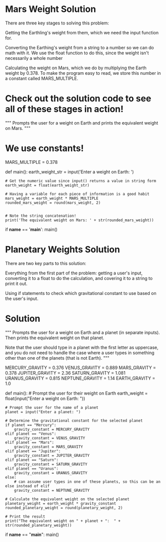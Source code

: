 # Mars Weight Solution

There are three key stages to solving this problem:

Getting the Earthling's weight from them, which we need the input function for.

Converting the Earthing's weight from a string to a number so we can do math with it. We use the float function to do this, since the weight isn't necessarily a whole number

Calculating the weight on Mars, which we do by multiplying the Earth weight by 0.378. To make the program easy to read, we store this number in a constant called MARS_MULTIPLE.

# Check out the solution code to see all of these stages in action!

"""
Prompts the user for a weight on Earth
and prints the equivalent weight on Mars.
"""

# We use constants!

MARS_MULTIPLE = 0.378

def main():
earth_weight_str = input('Enter a weight on Earth: ')

    # Get the numeric value since input() returns a value in string form
    earth_weight = float(earth_weight_str)

    # Having a variable for each piece of information is a good habit
    mars_weight = earth_weight * MARS_MULTIPLE
    rounded_mars_weight = round(mars_weight, 2)


    # Note the string concatenation!
    print('The equivalent weight on Mars: ' + str(rounded_mars_weight))

if **name** == '**main**':
main()

# Planetary Weights Solution

There are two key parts to this solution:

Everything from the first part of the problem: getting a user's input, converting it to a float to do the calculation, and covering it to a string to print it out.

Using if statements to check which gravitational constant to use based on the user's input.

# Solution

"""
Prompts the user for a weight on Earth
and a planet (in separate inputs). Then
prints the equivalent weight on that planet.

Note that the user should type in a planet with
the first letter as uppercase, and you do not need
to handle the case where a user types in something
other than one of the planets (that is not Earth).
"""

MERCURY_GRAVITY = 0.376
VENUS_GRAVITY = 0.889
MARS_GRAVITY = 0.378
JUPITER_GRAVITY = 2.36
SATURN_GRAVITY = 1.081
URANUS_GRAVITY = 0.815
NEPTUNE_GRAVITY = 1.14
EARTH_GRAVITY = 1.0

def main(): # Prompt the user for their weight on Earth
earth_weight = float(input("Enter a weight on Earth: "))

    # Prompt the user for the name of a planet
    planet = input("Enter a planet: ")

    # Determine the gravitational constant for the selected planet
    if planet == "Mercury":
        gravity_constant = MERCURY_GRAVITY
    elif planet == "Venus":
        gravity_constant = VENUS_GRAVITY
    elif planet == "Mars":
        gravity_constant = MARS_GRAVITY
    elif planet == "Jupiter":
        gravity_constant = JUPITER_GRAVITY
    elif planet == "Saturn":
        gravity_constant = SATURN_GRAVITY
    elif planet == "Uranus":
        gravity_constant = URANUS_GRAVITY
    else:
        # can assume user types in one of these planets, so this can be an else instead of elif
        gravity_constant = NEPTUNE_GRAVITY

    # Calculate the equivalent weight on the selected planet
    planetary_weight = earth_weight * gravity_constant
    rounded_planetary_weight = round(planetary_weight, 2)

    # Print the result
    print("The equivalent weight on " + planet + ":  " + str(rounded_planetary_weight))

if **name** == "**main**":
main()
